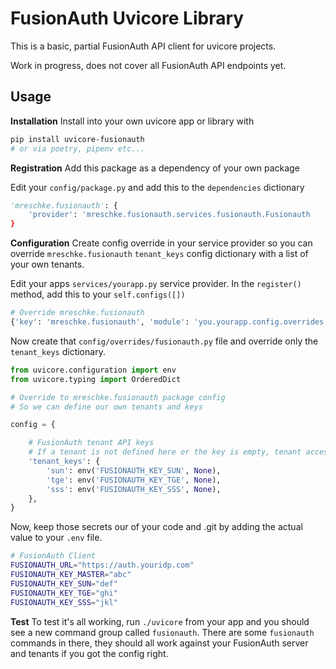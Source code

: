 # FusionAuth Uvicore Library


This is a basic, partial FusionAuth API client for uvicore projects.

Work in progress, does not cover all FusionAuth API endpoints yet.


## Usage

**Installation**
Install into your own uvicore app or library with
```bash
pip install uvicore-fusionauth
# or via poetry, pipenv etc...
```

**Registration**
Add this package as a dependency of your own package

Edit your `config/package.py` and add this to the `dependencies` dictionary
```python
'mreschke.fusionauth': {
    'provider': 'mreschke.fusionauth.services.fusionauth.Fusionauth
}
```

**Configuration**
Create config override in your service provider so you can override `mreschke.fusionauth` `tenant_keys` config dictionary with a list of your own tenants.

Edit your apps `services/yourapp.py` service provider.  In the `register()` method, add this to your `self.configs([])`
```python
# Override mreschke.fusionauth
{'key': 'mreschke.fusionauth', 'module': 'you.yourapp.config.overrides.fusionauth.config'},
```

Now create that `config/overrides/fusionauth.py` file and override only the `tenant_keys` dictionary.
```python
from uvicore.configuration import env
from uvicore.typing import OrderedDict

# Override to mreschke.fusionauth package config
# So we can define our own tenants and keys

config = {

    # FusionAuth tenant API keys
    # If a tenant is not defined here or the key is empty, tenant access is denied
    'tenant_keys': {
        'sun': env('FUSIONAUTH_KEY_SUN', None),
        'tge': env('FUSIONAUTH_KEY_TGE', None),
        'sss': env('FUSIONAUTH_KEY_SSS', None),
    },
}
```

Now, keep those secrets our of your code and .git by adding the actual value to your `.env` file.
```bash
# FusionAuth Client
FUSIONAUTH_URL="https://auth.youridp.com"
FUSIONAUTH_KEY_MASTER="abc"
FUSIONAUTH_KEY_SUN="def"
FUSIONAUTH_KEY_TGE="ghi"
FUSIONAUTH_KEY_SSS="jkl"
```

**Test**
To test it's all working, run `./uvicore` from your app and you should see a new command group called `fusionauth`.  There are some `fusionauth` commands in there, they should all work against your FusionAuth server and tenants if you got the config right.

